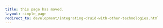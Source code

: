 ```yaml
---
title: this page has moved.
layout: simple_page
redirect_to: development/integrating-druid-with-other-technologies.html
---
```

